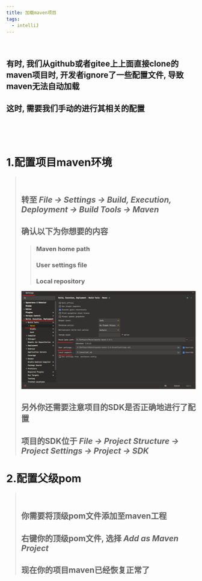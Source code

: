 ```yaml
---
title: 加载maven项目
tags:
  - intelliJ
---
```


<br>

## 有时, 我们从github或者gitee上上面直接clone的maven项目时, 开发者ignore了一些配置文件, 导致maven无法自动加载
## 这时, 需要我们手动的进行其相关的配置

<br><br><br>

# 1.配置项目maven环境
> <br>
> 
> ## 转至 _File -> Settings -> Build, Execution, Deployment -> Build Tools -> Maven_
> ## 确认以下为你想要的内容
> > ### Maven home path
> > ### User settings file
> > ### Local repository
> ![](/assets/image/posts/2022-01-10-LoadMavenProject/MavenConfigurations.png)
> ## 另外你还需要注意项目的SDK是否正确地进行了配置
> ## 项目的SDK位于 _File -> Project Structure -> Project Settings -> Project -> SDK_

# 2.配置父级pom
> <br>
> 
> ## 你需要将顶级pom文件添加至maven工程
> ## 右键你的顶级pom文件, 选择 _Add as Maven Project_
> ## 现在你的项目maven已经恢复正常了
